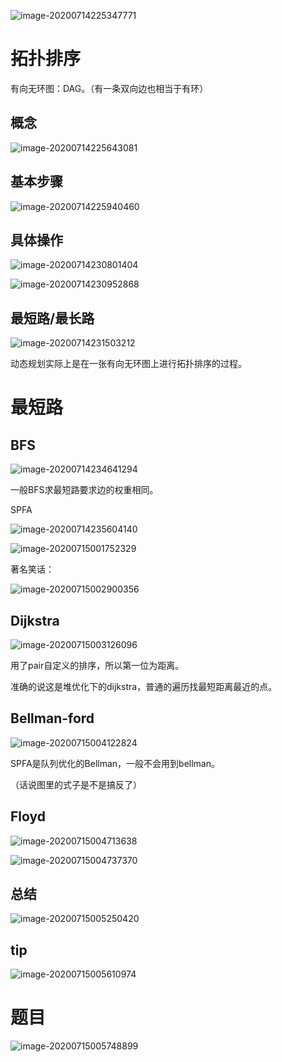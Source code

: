 ![image-20200714225347771](mdPics/image-20200714225347771.png)

# 拓扑排序

有向无环图：DAG。（有一条双向边也相当于有环）

## 概念

![image-20200714225643081](mdPics/image-20200714225643081.png)

## 基本步骤

![image-20200714225940460](mdPics/image-20200714225940460.png)

## 具体操作

![image-20200714230801404](mdPics/image-20200714230801404.png)

![image-20200714230952868](mdPics/image-20200714230952868.png)

## 最短路/最长路

![image-20200714231503212](mdPics/image-20200714231503212.png)

动态规划实际上是在一张有向无环图上进行拓扑排序的过程。



# 最短路

## BFS

![image-20200714234641294](mdPics/image-20200714234641294.png)

一般BFS求最短路要求边的权重相同。

SPFA

![image-20200714235604140](mdPics/image-20200714235604140.png)

![image-20200715001752329](mdPics/image-20200715001752329.png)

著名笑话：

![image-20200715002900356](mdPics/image-20200715002900356.png)

## Dijkstra

![image-20200715003126096](mdPics/image-20200715003126096.png)

用了pair自定义的排序，所以第一位为距离。

准确的说这是堆优化下的dijkstra，普通的遍历找最短距离最近的点。

## Bellman-ford

![image-20200715004122824](mdPics/image-20200715004122824.png)

SPFA是队列优化的Bellman，一般不会用到bellman。

（话说图里的式子是不是搞反了）

## Floyd

![image-20200715004713638](mdPics/image-20200715004713638.png)

![image-20200715004737370](mdPics/image-20200715004737370.png)

## 总结

![image-20200715005250420](mdPics/image-20200715005250420.png)

## tip

![image-20200715005610974](mdPics/image-20200715005610974.png)

# 题目

![image-20200715005748899](mdPics/image-20200715005748899.png)
